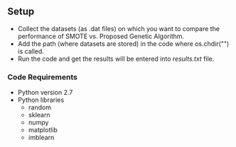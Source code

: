 ## Setup

* Collect the datasets (as .dat files) on which you want to compare the performance of SMOTE vs. Proposed Genetic Algorithm.
* Add the path (where datasets are stored) in the code where os.chdir("") is called.
* Run the code and get the results will be entered into <i>results.txt</i> file.

### Code Requirements

* Python version 2.7
* Python libraries
  * random
  * sklearn
  * numpy
  * matplotlib
  * imblearn
